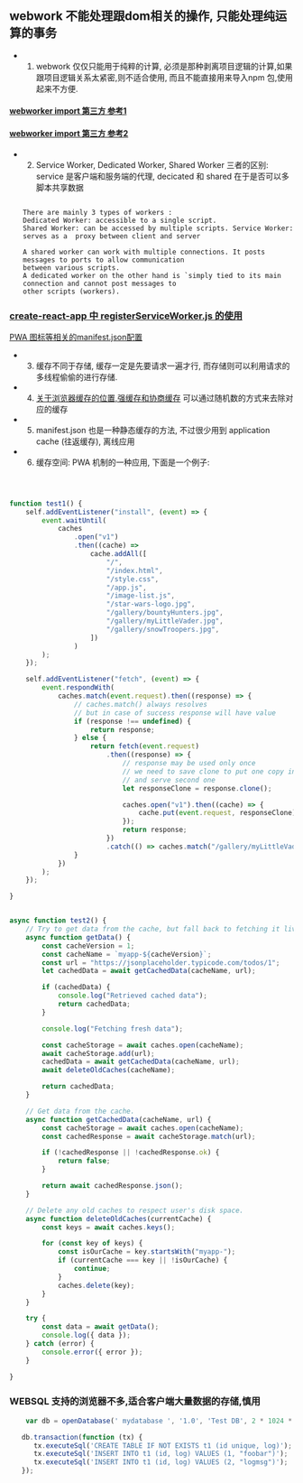 ## webwork 不能处理跟dom相关的操作, 只能处理纯运算的事务

- 1. webwork 仅仅只能用于纯粹的计算, 必须是那种剥离项目逻辑的计算,如果跟项目逻辑关系太紧密,则不适合使用, 而且不能直接用来导入npm 包,使用起来不方便.
#### [webworker import 第三方 参考1](https://blog.csdn.net/qq_33040483/article/details/109574777)
#### [webworker import 第三方 参考2](https://juejin.cn/post/6844903935908675598)

- 2. Service Worker, Dedicated Worker,  Shared Worker 三者的区别: service 是客户端和服务端的代理, decicated 和 shared 在于是否可以多脚本共享数据
  
  ```
  
  There are mainly 3 types of workers :
  Dedicated Worker: accessible to a single script. 
  Shared Worker: can be accessed by multiple scripts. Service Worker: serves as a  proxy between client and server
  
  A shared worker can work with multiple connections. It posts messages to ports to allow communication 
  between various scripts.
  A dedicated worker on the other hand is `simply tied to its main connection and cannot post messages to 
  other scripts (workers).
  ```
  
### [create-react-app 中 registerServiceWorker.js 的使用](https://blog.csdn.net/u010565037/article/details/102916848)
[PWA 图标等相关的manifest.json配置](https://blog.csdn.net/zemprogram/article/details/102989404)

- 3. 缓存不同于存储, 缓存一定是先要请求一遍才行, 而存储则可以利用请求的多线程偷偷的进行存储.

- 4. [关于浏览器缓存的位置,强缓存和协商缓存](https://cloud.tencent.com/developer/article/1523550) 可以通过随机数的方式来去除对应的缓存
- 5. manifest.json 也是一种静态缓存的方法, 不过很少用到 application cache (往返缓存), 离线应用
- 6. 缓存空间: PWA 机制的一种应用, 下面是一个例子:

```js

  

function test1() {
    self.addEventListener("install", (event) => {
        event.waitUntil(
            caches
                .open("v1")
                .then((cache) =>
                    cache.addAll([
                        "/",
                        "/index.html",
                        "/style.css",
                        "/app.js",
                        "/image-list.js",
                        "/star-wars-logo.jpg",
                        "/gallery/bountyHunters.jpg",
                        "/gallery/myLittleVader.jpg",
                        "/gallery/snowTroopers.jpg",
                    ])
                )
        );
    });

    self.addEventListener("fetch", (event) => {
        event.respondWith(
            caches.match(event.request).then((response) => {
                // caches.match() always resolves
                // but in case of success response will have value
                if (response !== undefined) {
                    return response;
                } else {
                    return fetch(event.request)
                        .then((response) => {
                            // response may be used only once
                            // we need to save clone to put one copy in cache
                            // and serve second one
                            let responseClone = response.clone();

                            caches.open("v1").then((cache) => {
                                cache.put(event.request, responseClone);
                            });
                            return response;
                        })
                        .catch(() => caches.match("/gallery/myLittleVader.jpg"));
                }
            })
        );
    });

}


async function test2() {
    // Try to get data from the cache, but fall back to fetching it live.
    async function getData() {
        const cacheVersion = 1;
        const cacheName = `myapp-${cacheVersion}`;
        const url = "https://jsonplaceholder.typicode.com/todos/1";
        let cachedData = await getCachedData(cacheName, url);

        if (cachedData) {
            console.log("Retrieved cached data");
            return cachedData;
        }

        console.log("Fetching fresh data");

        const cacheStorage = await caches.open(cacheName);
        await cacheStorage.add(url);
        cachedData = await getCachedData(cacheName, url);
        await deleteOldCaches(cacheName);

        return cachedData;
    }

    // Get data from the cache.
    async function getCachedData(cacheName, url) {
        const cacheStorage = await caches.open(cacheName);
        const cachedResponse = await cacheStorage.match(url);

        if (!cachedResponse || !cachedResponse.ok) {
            return false;
        }

        return await cachedResponse.json();
    }

    // Delete any old caches to respect user's disk space.
    async function deleteOldCaches(currentCache) {
        const keys = await caches.keys();

        for (const key of keys) {
            const isOurCache = key.startsWith("myapp-");
            if (currentCache === key || !isOurCache) {
                continue;
            }
            caches.delete(key);
        }
    }

    try {
        const data = await getData();
        console.log({ data });
    } catch (error) {
        console.error({ error });
    }

}
```

### WEBSQL 支持的浏览器不多,适合客户端大量数据的存储,慎用
```js
    var db = openDatabase(' mydatabase ', '1.0', 'Test DB', 2 * 1024 * 1024); 

   db.transaction(function (tx) { 
      tx.executeSql('CREATE TABLE IF NOT EXISTS t1 (id unique, log)');  
      tx.executeSql('INSERT INTO t1 (id, log) VALUES (1, "foobar")');  
      tx.executeSql('INSERT INTO t1 (id, log) VALUES (2, "logmsg")');  
   });
```
